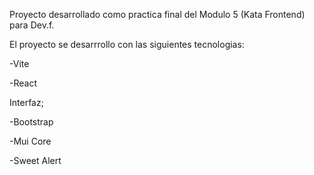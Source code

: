 Proyecto desarrollado como practica final del Modulo 5 (Kata Frontend) para Dev.f.

El proyecto se desarrrollo con las siguientes tecnologias:

-Vite 
 
-React

Interfaz;

-Bootstrap

-Mui Core

-Sweet Alert
